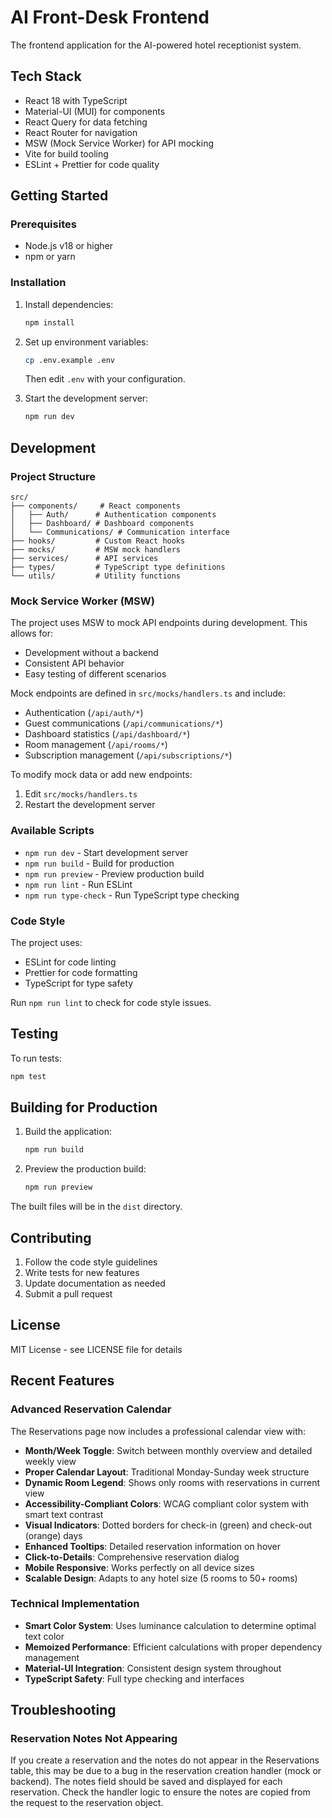 # AI Front-Desk Frontend

The frontend application for the AI-powered hotel receptionist system.

## Tech Stack

- React 18 with TypeScript
- Material-UI (MUI) for components
- React Query for data fetching
- React Router for navigation
- MSW (Mock Service Worker) for API mocking
- Vite for build tooling
- ESLint + Prettier for code quality

## Getting Started

### Prerequisites

- Node.js v18 or higher
- npm or yarn

### Installation

1. Install dependencies:
   ```bash
   npm install
   ```

2. Set up environment variables:
   ```bash
   cp .env.example .env
   ```
   Then edit `.env` with your configuration.

3. Start the development server:
   ```bash
   npm run dev
   ```

## Development

### Project Structure

```
src/
├── components/     # React components
│   ├── Auth/      # Authentication components
│   ├── Dashboard/ # Dashboard components
│   └── Communications/ # Communication interface
├── hooks/         # Custom React hooks
├── mocks/         # MSW mock handlers
├── services/      # API services
├── types/         # TypeScript type definitions
└── utils/         # Utility functions
```

### Mock Service Worker (MSW)

The project uses MSW to mock API endpoints during development. This allows for:
- Development without a backend
- Consistent API behavior
- Easy testing of different scenarios

Mock endpoints are defined in `src/mocks/handlers.ts` and include:
- Authentication (`/api/auth/*`)
- Guest communications (`/api/communications/*`)
- Dashboard statistics (`/api/dashboard/*`)
- Room management (`/api/rooms/*`)
- Subscription management (`/api/subscriptions/*`)

To modify mock data or add new endpoints:
1. Edit `src/mocks/handlers.ts`
2. Restart the development server

### Available Scripts

- `npm run dev` - Start development server
- `npm run build` - Build for production
- `npm run preview` - Preview production build
- `npm run lint` - Run ESLint
- `npm run type-check` - Run TypeScript type checking

### Code Style

The project uses:
- ESLint for code linting
- Prettier for code formatting
- TypeScript for type safety

Run `npm run lint` to check for code style issues.

## Testing

To run tests:
```bash
npm test
```

## Building for Production

1. Build the application:
   ```bash
   npm run build
   ```

2. Preview the production build:
   ```bash
   npm run preview
   ```

The built files will be in the `dist` directory.

## Contributing

1. Follow the code style guidelines
2. Write tests for new features
3. Update documentation as needed
4. Submit a pull request

## License

MIT License - see LICENSE file for details

## Recent Features

### Advanced Reservation Calendar

The Reservations page now includes a professional calendar view with:

- **Month/Week Toggle**: Switch between monthly overview and detailed weekly view
- **Proper Calendar Layout**: Traditional Monday-Sunday week structure
- **Dynamic Room Legend**: Shows only rooms with reservations in current view
- **Accessibility-Compliant Colors**: WCAG compliant color system with smart text contrast
- **Visual Indicators**: Dotted borders for check-in (green) and check-out (orange) days
- **Enhanced Tooltips**: Detailed reservation information on hover
- **Click-to-Details**: Comprehensive reservation dialog
- **Mobile Responsive**: Works perfectly on all device sizes
- **Scalable Design**: Adapts to any hotel size (5 rooms to 50+ rooms)

### Technical Implementation

- **Smart Color System**: Uses luminance calculation to determine optimal text color
- **Memoized Performance**: Efficient calculations with proper dependency management
- **Material-UI Integration**: Consistent design system throughout
- **TypeScript Safety**: Full type checking and interfaces

## Troubleshooting

### Reservation Notes Not Appearing

If you create a reservation and the notes do not appear in the Reservations table, this may be due to a bug in the reservation creation handler (mock or backend). The notes field should be saved and displayed for each reservation. Check the handler logic to ensure the notes are copied from the request to the reservation object.
